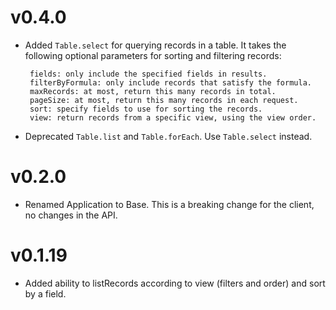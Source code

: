 # v0.4.0

 * Added `Table.select` for querying records in a table. It takes the
   following optional parameters for sorting and filtering records:

        fields: only include the specified fields in results.
        filterByFormula: only include records that satisfy the formula.
        maxRecords: at most, return this many records in total.
        pageSize: at most, return this many records in each request.
        sort: specify fields to use for sorting the records.
        view: return records from a specific view, using the view order.

 * Deprecated `Table.list` and `Table.forEach`. Use `Table.select` instead.

# v0.2.0

 * Renamed Application to Base. This is a breaking change for the client, no changes in the API.

# v0.1.19

 * Added ability to listRecords according to view (filters and order) and sort by a field.
